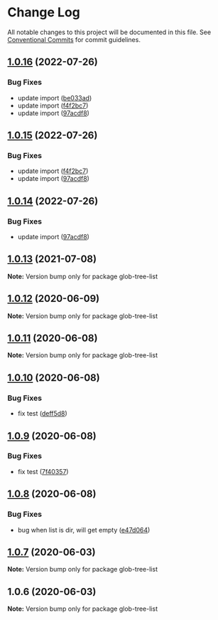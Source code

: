 # Change Log

All notable changes to this project will be documented in this file.
See [Conventional Commits](https://conventionalcommits.org) for commit guidelines.

## [1.0.16](https://github.com/bluelovers/ws-glob/compare/glob-tree-list@1.0.13...glob-tree-list@1.0.16) (2022-07-26)


### Bug Fixes

* update import ([be033ad](https://github.com/bluelovers/ws-glob/commit/be033ad34afd1feccae8c332f169a76a020a1125))
* update import ([f4f2bc7](https://github.com/bluelovers/ws-glob/commit/f4f2bc79c1b479c0d8e1e82bfd9bb84a5ddc32dd))
* update import ([97acdf8](https://github.com/bluelovers/ws-glob/commit/97acdf82a11ff3328157869f47ee26676991efc9))





## [1.0.15](https://github.com/bluelovers/ws-glob/compare/glob-tree-list@1.0.13...glob-tree-list@1.0.15) (2022-07-26)


### Bug Fixes

* update import ([f4f2bc7](https://github.com/bluelovers/ws-glob/commit/f4f2bc79c1b479c0d8e1e82bfd9bb84a5ddc32dd))
* update import ([97acdf8](https://github.com/bluelovers/ws-glob/commit/97acdf82a11ff3328157869f47ee26676991efc9))





## [1.0.14](https://github.com/bluelovers/ws-glob/compare/glob-tree-list@1.0.13...glob-tree-list@1.0.14) (2022-07-26)


### Bug Fixes

* update import ([97acdf8](https://github.com/bluelovers/ws-glob/commit/97acdf82a11ff3328157869f47ee26676991efc9))





## [1.0.13](https://github.com/bluelovers/ws-glob/compare/glob-tree-list@1.0.12...glob-tree-list@1.0.13) (2021-07-08)

**Note:** Version bump only for package glob-tree-list





## [1.0.12](https://github.com/bluelovers/ws-glob/compare/glob-tree-list@1.0.11...glob-tree-list@1.0.12) (2020-06-09)

**Note:** Version bump only for package glob-tree-list





## [1.0.11](https://github.com/bluelovers/ws-glob/compare/glob-tree-list@1.0.10...glob-tree-list@1.0.11) (2020-06-08)

**Note:** Version bump only for package glob-tree-list





## [1.0.10](https://github.com/bluelovers/ws-glob/compare/glob-tree-list@1.0.9...glob-tree-list@1.0.10) (2020-06-08)


### Bug Fixes

* fix test ([deff5d8](https://github.com/bluelovers/ws-glob/commit/deff5d86b64362c781d94e8f6e83cd885709a1dd))





## [1.0.9](https://github.com/bluelovers/ws-glob/compare/glob-tree-list@1.0.8...glob-tree-list@1.0.9) (2020-06-08)


### Bug Fixes

* fix test ([7f40357](https://github.com/bluelovers/ws-glob/commit/7f40357f760b082f5168a2907daa368dbe44756e))





## [1.0.8](https://github.com/bluelovers/ws-glob/compare/glob-tree-list@1.0.7...glob-tree-list@1.0.8) (2020-06-08)


### Bug Fixes

* bug when list is dir, will get empty ([e47d064](https://github.com/bluelovers/ws-glob/commit/e47d064cd99cba1c2b1797b9604a4a6514a11fa3))





## [1.0.7](https://github.com/bluelovers/ws-glob/compare/glob-tree-list@1.0.6...glob-tree-list@1.0.7) (2020-06-03)

**Note:** Version bump only for package glob-tree-list





## 1.0.6 (2020-06-03)

**Note:** Version bump only for package glob-tree-list
